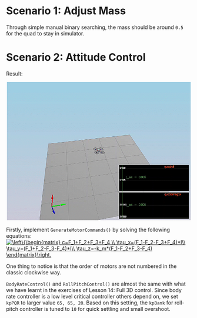 # Scenario 1: Adjust Mass
Through simple manual binary searching, the mass should be around `0.5` for the quad to stay in simulator.

# Scenario 2: Attitude Control
Result:
<p align="center">
<img src="animations/s2.gif" width="500"/>
</p>

Firstly, implement `GenerateMotorCommands()` by solving the following equations:</br>
<a href="https://www.codecogs.com/eqnedit.php?latex=\left\{\begin{matrix}&space;c=F_1&plus;F_2&plus;F_3&plus;F_4&space;\\&space;\tau_x=(F_1-F_2-F_3&plus;F_4)*l\\&space;\tau_y=(F_1&plus;F_2-F_3-F_4)*l\\&space;\tau_z=-k_m*(F_1-F_2&plus;F_3-F_4)&space;\end{matrix}\right." target="_blank"><img src="https://latex.codecogs.com/gif.latex?\left\{\begin{matrix}&space;c=F_1&plus;F_2&plus;F_3&plus;F_4&space;\\&space;\tau_x=(F_1-F_2-F_3&plus;F_4)*l\\&space;\tau_y=(F_1&plus;F_2-F_3-F_4)*l\\&space;\tau_z=-k_m*(F_1-F_2&plus;F_3-F_4)&space;\end{matrix}\right." title="\left\{\begin{matrix} c=F_1+F_2+F_3+F_4 \\ \tau_x=(F_1-F_2-F_3+F_4)*l\\ \tau_y=(F_1+F_2-F_3-F_4)*l\\ \tau_z=-k_m*(F_1-F_2+F_3-F_4) \end{matrix}\right." /></a></br>

One thing to notice is that the order of motors are not numbered in the classic clockwise way.

`BodyRateControl()` and `RollPitchControl()` are almost the same with what we have learnt in the exercises of Lesson 14: Full 3D control.
Since body rate controller is a low level critical controller others depend on, we set `kpPQR` to larger value `65, 65, 20`. Based on this setting, the `kpBank` for roll-pitch controller is tuned to `10` for quick settling and small overshoot.
